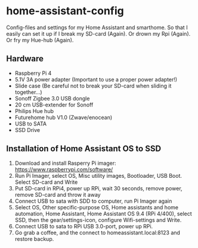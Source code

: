 # home-assistant-config

Config-files and settings for my Home Assistant and smarthome. So that I easily can set it up if I break my SD-card (Again). Or drown my Rpi (Again). Or fry my Hue-hub (Again). 

## Hardware
- Raspberry Pi 4
- 5.1V 3A power adapter (Important to use a proper power adapter!) 
- Slide case (Be careful not to break your SD-card when sliding it together...) 
- Sonoff Zigbee 3.0 USB dongle
- 20 cm USB-extender for Sonoff
- Philips Hue hub
- Futurehome hub V1.0 (Zwave/enocean)
- USB to SATA
- SSD Drive

## Installation of Home Assistant OS to SSD
1. Download and install Rasperry Pi imager: https://www.raspberrypi.com/software/
2. Run Pi Imager, select OS, Misc utility images, Bootloader, USB Boot. Select SD-card and Write
3. Put SD-card in RPi4, power up RPi, wait 30 seconds, remove power, remove SD-card and throw it away
4. Connect USB to sata with SDD to computer, run Pi Imager again
5. Select OS, Other specific-purpose OS, Home assistants and home automation, Home Assistant, Home Assistant OS 9.4 (RPi 4/400), select SSD, then the gear/settings-icon, configure Wifi-settings and Write.
6. Connect USB to sata to RPi USB 3.0-port, power up RPi.
7. Go grab a coffee, and the connect to homeassistant.local:8123 and restore backup.
